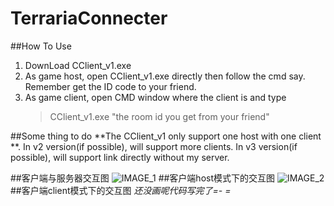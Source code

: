 # TerrariaConnecter

##How To Use
1. DownLoad CClient_v1.exe
2. As game host, open CClient_v1.exe directly then follow the cmd say. Remember get the ID code to your friend.
3. As game client, open CMD window where the client is and type
	> CClient_v1.exe "the room id you get from your friend"

##Some thing to do
**The CClient_v1 only support one host with one client **. 
In v2 version(if possible), will support more clients.
In v3 version(if possible), will support link directly without my server.

##客户端与服务器交互图
![IMAGE_1](https://github.com/Zhuanghq7/TerrariaConnecter/tree/master/image/image_1.jpg)
##客户端host模式下的交互图
![IMAGE_2](https://github.com/Zhuanghq7/TerrariaConnecter/tree/master/image/image_1.jpg)
##客户端client模式下的交互图
*还没画呢代码写完了=- =*
